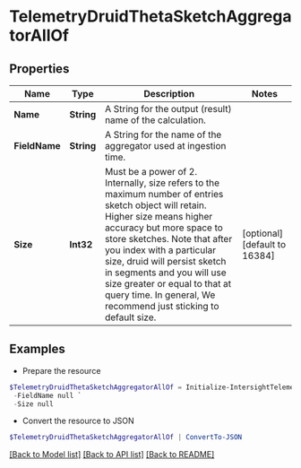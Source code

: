 # TelemetryDruidThetaSketchAggregatorAllOf
## Properties

Name | Type | Description | Notes
------------ | ------------- | ------------- | -------------
**Name** | **String** | A String for the output (result) name of the calculation. | 
**FieldName** | **String** | A String for the name of the aggregator used at ingestion time. | 
**Size** | **Int32** | Must be a power of 2. Internally, size refers to the maximum number of entries sketch object will retain. Higher size means higher accuracy but more space to store sketches. Note that after you index with a particular size, druid will persist sketch in segments and you will use size greater or equal to that at query time. In general, We recommend just sticking to default size. | [optional] [default to 16384]

## Examples

- Prepare the resource
```powershell
$TelemetryDruidThetaSketchAggregatorAllOf = Initialize-IntersightTelemetryDruidThetaSketchAggregatorAllOf  -Name null `
 -FieldName null `
 -Size null
```

- Convert the resource to JSON
```powershell
$TelemetryDruidThetaSketchAggregatorAllOf | ConvertTo-JSON
```

[[Back to Model list]](../README.md#documentation-for-models) [[Back to API list]](../README.md#documentation-for-api-endpoints) [[Back to README]](../README.md)

